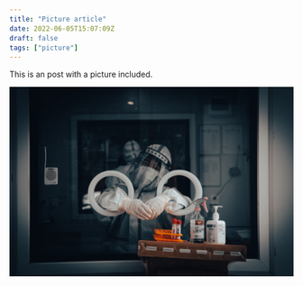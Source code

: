 ```yaml
---
title: "Picture article"
date: 2022-06-05T15:07:09Z
draft: false
tags: ["picture"]
---
```


This is an post with a picture included.

![eric-lin-oXW4UAi0fcA-unsplash](eric-lin-oXW4UAi0fcA-unsplash.jpg)